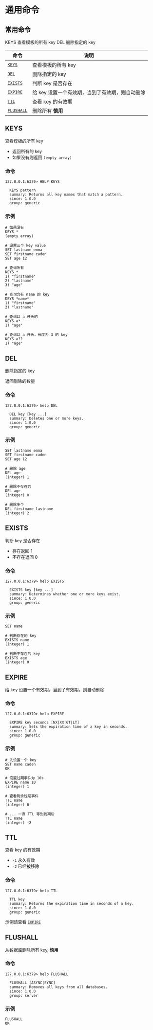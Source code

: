 # 通用命令

## 常用命令

KEYS 查看模板的所有 key
DEL 删除指定的 key

| 命令                      | 说明                                            |
|-------------------------| ----------------------------------------------- |
| [`KEYS`](#keys)         | 查看模板的所有 key                              |
| [`DEL`](#del)           | 删除指定的 key                                  |
| [`EXISTS`](#exists)     | 判断 key 是否存在                               |
| [`EXPIRE`](#expire)     | 给 key 设置一个有效期，当到了有效期，则自动删除 |
| [`TTL`](#ttl)           | 查看 key 的有效期                               |
| [`FLUSHALL`](#flushall) | 删除所有 **慎用**                               |



## KEYS

查看模板的所有 key

- 返回所有的 key
- 如果没有则返回 `(empty array)`

### 命令

``` shell
127.0.0.1:6379> HELP KEYS

  KEYS pattern
  summary: Returns all key names that match a pattern.
  since: 1.0.0
  group: generic
```

### 示例

``` shell
# 如果没有
KEYS *
(empty array)

# 设置三个 key value
SET lastname emma
SET firstname caden
SET age 12

# 查询所有
KEYS *
1) "firstname"
2) "lastname"
3) "age"

# 查询含有 name 的 key
KEYS *name*
1) "firstname"
2) "lastname"

# 查询以 a 开头的
KEYS a*
1) "age"

# 查询以 a 开头，长度为 3 的 key
KEYS a??
1) "age"
```

## DEL

删除指定的 key

返回删除的数量

### 命令

``` shell
127.0.0.1:6379> help DEL

  DEL key [key ...]
  summary: Deletes one or more keys.
  since: 1.0.0
  group: generic
```

### 示例

``` shell
SET lastname emma
SET firstname caden
SET age 12

# 删除 age
DEL age
(integer) 1

# 删除不存在的
DEL age
(integer) 0

# 删除多个
DEL firstname lastname
(integer) 2
```



## EXISTS

判断 key 是否存在

- 存在返回 1
- 不存在返回 0

### 命令

``` shell
127.0.0.1:6379> help EXISTS

  EXISTS key [key ...]
  summary: Determines whether one or more keys exist.
  since: 1.0.0
  group: generic
```

### 示例

``` shell
SET name

# 判断存在的 key
EXISTS name
(integer) 1

# 判断不存在的 key
EXISTS age
(integer) 0
```



## EXPIRE

给 key 设置一个有效期，当到了有效期，则自动删除

### 命令

``` shell
127.0.0.1:6379> help EXPIRE

  EXPIRE key seconds [NX|XX|GT|LT]
  summary: Sets the expiration time of a key in seconds.
  since: 1.0.0
  group: generic
```

### 示例

```shell
# 先设置一个 key
SET name caden
OK

# 设置过期事件为 10s
EXPIRE name 10
(integer) 1

# 查看剩余过期事件
TTL name
(integer) 6

# ... 一直 TTL 等到到期后
TTL name
(integer) -2
```



## TTL

查看 key 的有效期

- `-1` 永久有效
- `-2` 已经被移除

### 命令

``` shell
127.0.0.1:6379> help TTL

  TTL key
  summary: Returns the expiration time in seconds of a key.
  since: 1.0.0
  group: generic
```

示例请查看 [`EXPIRE`](#EXPIRE)



## FLUSHALL

从数据库删除所有 key, **慎用**

### 命令

``` shell
127.0.0.1:6379> help FLUSHALL

  FLUSHALL [ASYNC|SYNC]
  summary: Removes all keys from all databases.
  since: 1.0.0
  group: server
```

### 示例

```shell
FLUSHALL
OK
```
